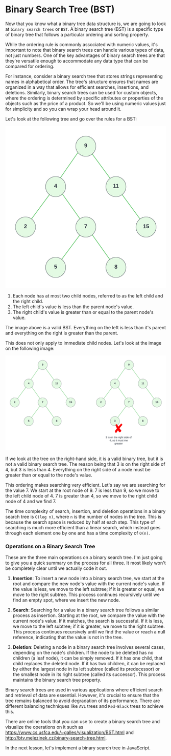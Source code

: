 # Binary Search Tree (BST)

Now that you know what a binary tree data structure is, we are going to look at `binary search trees` or `BST`. A binary search tree (BST) is a specific type of binary tree that follows a particular ordering and sorting property. 

While the ordering rule is commonly associated with numeric values, it's important to note that binary search trees can handle various types of data, not just numbers. One of the key advantages of binary search trees are that they're versatile enough to accommodate any data type that can be compared for ordering.

For instance, consider a binary search tree that stores strings representing names in alphabetical order. The tree's structure ensures that names are organized in a way that allows for efficient searches, insertions, and deletions. Similarly, binary search trees can be used for custom objects, where the ordering is determined by specific attributes or properties of the objects such as the price of a product. So we'll be using numeric values just for simplicity and so you can wrap your head around it.

Let's look at the following tree and go over the rules for a BST:

<img src="../../assets/images/binary-search-tree1.png" alt="" />

1. Each node has at most two child nodes, referred to as the left child and the right child.
2. The left child's value is less than the parent node's value.
3. The right child's value is greater than or equal to the parent node's value.

The image above is a valid BST. Everything on the left is less than it's parent and everything on the right is greater than the parent.

This does not only apply to immediate child nodes. Let's look at the image on the following image:

<img src="../../assets/images/binary-search-tree.png" alt="" />

If we look at the tree on the right-hand side, it is a valid binary tree, but it is not a valid binary search tree. The reason being that 3 is on the right side of 4, but 3 is less than 4. Everything on the right side of a node must be greater than or equal to the node's value.

This ordering makes searching very efficient. Let's say we are searching for the value 7. We start at the root node of 9. 7 is less than 9, so we move to the left child node of 4. 7 is greater than 4, so we move to the right child node of 4 and we find 7.

The time complexity of search, insertion, and deletion operations in a binary search tree is `O(log n)`, where `n` is the number of nodes in the tree. This is because the search space is reduced by half at each step. This type of searching is much more efficient than a linear search, which instead goes through each element one by one and has a time complexity of `O(n)`.

### Operations on a Binary Search Tree

These are the three main operations on a binary search tree. I'm just going to give you a quick summary on the process for all three. It most likely won't be completely clear until we actually code it out.

1. **Insertion**: To insert a new node into a binary search tree, we start at the root and compare the new node's value with the current node's value. If the value is less, we move to the left subtree; if it is greater or equal, we move to the right subtree. This process continues recursively until we find an empty spot, where we insert the new node.

2. **Search**: Searching for a value in a binary search tree follows a similar process as insertion. Starting at the root, we compare the value with the current node's value. If it matches, the search is successful. If it is less, we move to the left subtree; if it is greater, we move to the right subtree. This process continues recursively until we find the value or reach a null reference, indicating that the value is not in the tree.

3. **Deletion**: Deleting a node in a binary search tree involves several cases, depending on the node's children. If the node to be deleted has no children (a leaf node), it can be simply removed. If it has one child, that child replaces the deleted node. If it has two children, it can be replaced by either the largest node in its left subtree (called its predecessor) or the smallest node in its right subtree (called its successor). This process maintains the binary search tree property.

Binary search trees are used in various applications where efficient search and retrieval of data are essential. However, it's crucial to ensure that the tree remains balanced to avoid degradation of its performance. There are different balancing techniques like `AVL` trees and `Red-Black` trees to achieve this.

There are online tools that you can use to create a binary search tree and visualize the operations on it such as https://www.cs.usfca.edu/~galles/visualization/BST.html and http://btv.melezinek.cz/binary-search-tree.html.

In the next lesson, let's implement a binary search tree in JavaScript.
